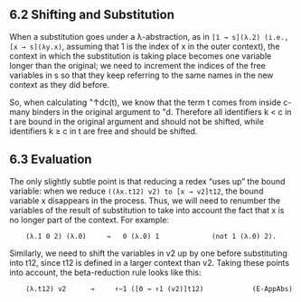 ## 6.2 Shifting and Substitution

When a substitution goes under a λ-abstraction, as in ```[1 → s](λ.2) (i.e., [x → s](λy.x)```, assuming that 1 is the index of x in the outer context), the context in which the substitution is taking place becomes one variable longer than the original; we need to increment the indices of the free variables in s so that they keep referring to the same names in the new context as they did before. 

So, when calculating "↑dc(t), we know that the term t comes from inside c-many binders in the original argument to "d. Therefore all identifiers k < c in t are bound in the original argument and should not be shifted, while identifiers k ≥ c in t are free and should be shifted.

## 6.3 Evaluation

The only slightly subtle point is that reducing a redex “uses up” the bound variable: when we reduce ```((λx.t12) v2) to [x → v2]t12```, the bound variable x disappears in the process. Thus, we will need to renumber the variables of the result of substitution to take into account the fact that x is no longer part of the context. For example:
```
    (λ.1 0 2) (λ.0)     →   0 (λ.0) 1             (not 1 (λ.0) 2).
```

Similarly, we need to shift the variables in v2 up by one before substituting into t12, since t12 is defined in a larger context than v2. Taking these points into account, the beta-reduction rule looks like this:
```
    (λ.t12) v2      →     ↑−1 ([0 → ↑1 (v2)]t12)            (E-AppAbs)
```
